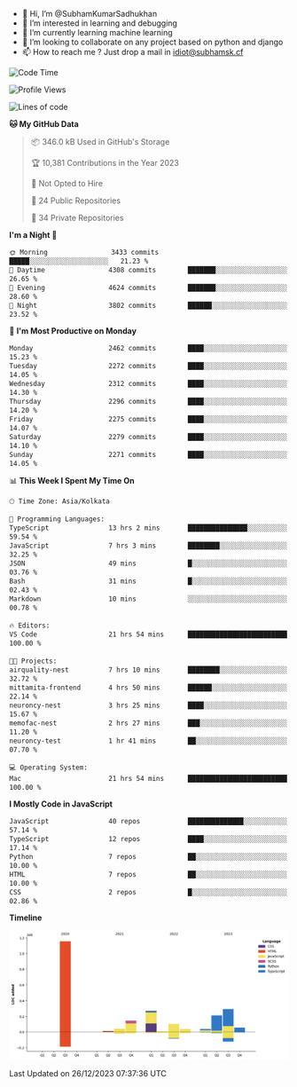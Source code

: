 - 👋 Hi, I’m @SubhamKumarSadhukhan
- 👀 I’m interested in learning and debugging
- 🌱 I’m currently learning machine learning
- 💞️ I’m looking to collaborate on any project based on python and django
- 📫 How to reach me ?
      Just drop a mail in idiot@subhamsk.cf

<!---
SubhamKumarSadhukhan/SubhamKumarSadhukhan is a ✨ special ✨ repository because its `README.md` (this file) appears on your GitHub profile.
You can click the Preview link to take a look at your changes.
--->


<!--START_SECTION:waka-->
![Code Time](http://img.shields.io/badge/Code%20Time-1%2C785%20hrs%2025%20mins-blue)

![Profile Views](http://img.shields.io/badge/Profile%20Views-0-blue)

![Lines of code](https://img.shields.io/badge/From%20Hello%20World%20I%27ve%20Written-2.4%20million%20lines%20of%20code-blue)

**🐱 My GitHub Data** 

> 📦 346.0 kB Used in GitHub's Storage 
 > 
> 🏆 10,381 Contributions in the Year 2023
 > 
> 🚫 Not Opted to Hire
 > 
> 📜 24 Public Repositories 
 > 
> 🔑 34 Private Repositories 
 > 
**I'm a Night 🦉** 

```text
🌞 Morning                3433 commits        █████░░░░░░░░░░░░░░░░░░░░   21.23 % 
🌆 Daytime                4308 commits        ███████░░░░░░░░░░░░░░░░░░   26.65 % 
🌃 Evening                4624 commits        ███████░░░░░░░░░░░░░░░░░░   28.60 % 
🌙 Night                  3802 commits        ██████░░░░░░░░░░░░░░░░░░░   23.52 % 
```
📅 **I'm Most Productive on Monday** 

```text
Monday                   2462 commits        ████░░░░░░░░░░░░░░░░░░░░░   15.23 % 
Tuesday                  2272 commits        ████░░░░░░░░░░░░░░░░░░░░░   14.05 % 
Wednesday                2312 commits        ████░░░░░░░░░░░░░░░░░░░░░   14.30 % 
Thursday                 2296 commits        ████░░░░░░░░░░░░░░░░░░░░░   14.20 % 
Friday                   2275 commits        ████░░░░░░░░░░░░░░░░░░░░░   14.07 % 
Saturday                 2279 commits        ████░░░░░░░░░░░░░░░░░░░░░   14.10 % 
Sunday                   2271 commits        ████░░░░░░░░░░░░░░░░░░░░░   14.05 % 
```


📊 **This Week I Spent My Time On** 

```text
🕑︎ Time Zone: Asia/Kolkata

💬 Programming Languages: 
TypeScript               13 hrs 2 mins       ███████████████░░░░░░░░░░   59.54 % 
JavaScript               7 hrs 3 mins        ████████░░░░░░░░░░░░░░░░░   32.25 % 
JSON                     49 mins             █░░░░░░░░░░░░░░░░░░░░░░░░   03.76 % 
Bash                     31 mins             █░░░░░░░░░░░░░░░░░░░░░░░░   02.43 % 
Markdown                 10 mins             ░░░░░░░░░░░░░░░░░░░░░░░░░   00.78 % 

🔥 Editors: 
VS Code                  21 hrs 54 mins      █████████████████████████   100.00 % 

🐱‍💻 Projects: 
airquality-nest          7 hrs 10 mins       ████████░░░░░░░░░░░░░░░░░   32.72 % 
mittamita-frontend       4 hrs 50 mins       ██████░░░░░░░░░░░░░░░░░░░   22.14 % 
neuroncy-nest            3 hrs 25 mins       ████░░░░░░░░░░░░░░░░░░░░░   15.67 % 
memofac-nest             2 hrs 27 mins       ███░░░░░░░░░░░░░░░░░░░░░░   11.20 % 
neuroncy-test            1 hr 41 mins        ██░░░░░░░░░░░░░░░░░░░░░░░   07.70 % 

💻 Operating System: 
Mac                      21 hrs 54 mins      █████████████████████████   100.00 % 
```

**I Mostly Code in JavaScript** 

```text
JavaScript               40 repos            ██████████████░░░░░░░░░░░   57.14 % 
TypeScript               12 repos            ████░░░░░░░░░░░░░░░░░░░░░   17.14 % 
Python                   7 repos             ██░░░░░░░░░░░░░░░░░░░░░░░   10.00 % 
HTML                     7 repos             ██░░░░░░░░░░░░░░░░░░░░░░░   10.00 % 
CSS                      2 repos             █░░░░░░░░░░░░░░░░░░░░░░░░   02.86 % 
```



**Timeline**

![Lines of Code chart](https://raw.githubusercontent.com/SubhamKumarSadhukhan/SubhamKumarSadhukhan/main/assets/bar_graph.png)


 Last Updated on 26/12/2023 07:37:36 UTC
<!--END_SECTION:waka-->
